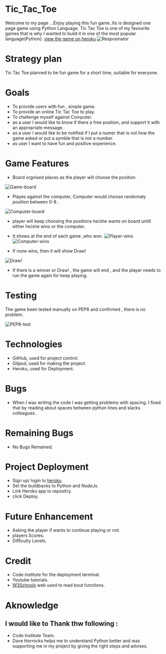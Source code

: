 # Tic_Tac_Toe
Welcome to my page ...Enjoy playing this fun game..Its is designed one page game using Python Language.
Tic Tac Toe is one of my favourite games that is why I wanted to build it in one of the most popular language(Python).
[view the game on heroku](https://my-tic-tac-toe-2021.herokuapp.com/)
![Resposinator](./readme-content/imags/multidevices.png)
# Strategy plan
Tic Tac Toe planned to be fun game for a short time, suitable for everyone.
# Goals
* To provide users with fun , simple game.
* To provide an online Tic Tac Toe to play.
* To challenge myself against Computer.
* as a user I would like to know if there a free position, and support it with an appropriate message.
* as a user I would like to be notified if I put a numer that is not how the game asked or put a symble that is not a number.
* as user I want to have fun and positive experience.
# Game Features
* Board orgnised places as the player will choose the position.

![Game-board](./readme-content/imags/game-board.png)

* Playes against the computer, Computer would choose randomaly position between 0-8 .

![Computer-board](./readme-content/imags/computer-position.png)

* player will keep choosing the positions he/she wants on board untill either he/she wins or the computer.
* It shows at the end of each game ,who won.
![Player-wins](./readme-content/imags/player-wins.png)
![Computer-wins](./readme-content/imags/computer-wins.png)

* If none wins, then it will show Draw!

![Draw!](./readme-content/imags/Draw.png)

* If there is a winner or Draw! , the game will end , and the player needs to run the game again for keep playing.

# Testing 
The game been tested manually on PEP8 and confirmed , there is no problem.

![PEP8-test](./readme-content/imags/pep8.png)

# Technologies
* GitHub, used for project control.
* Gitpod, used for making the project.
* Heroku, used for Deployment.

# Bugs
* When I was writing the code I was getting problems with spacing. I fixed that by reading about spaces between python lines and slacks colleagues .

# Remaining Bugs
* No Bugs Remained.

# Project Deployment
* Sign up/ login to [heroku](https://id.heroku.com/login).
* Set the buildbacks to Python and NodeJs.
* Link Heroku app to repositry.
* click Deploy.

# Future Enhancement
* Asking the player if wants to continue playing or not.
* players Scores.
* Difficulty Levels.

# Credit 
* Code institute for the deployment terminal.
* Youtube tutorials.
* [W3Schools](https://www.w3schools.com/) web used to read bout functions.

# Aknowledge
## I would like to Thank thw following :
* Code Institute Team.
* Dave Horrocks helps me to understand Python better and was supporting me in my project by giving the right steps and advises.









